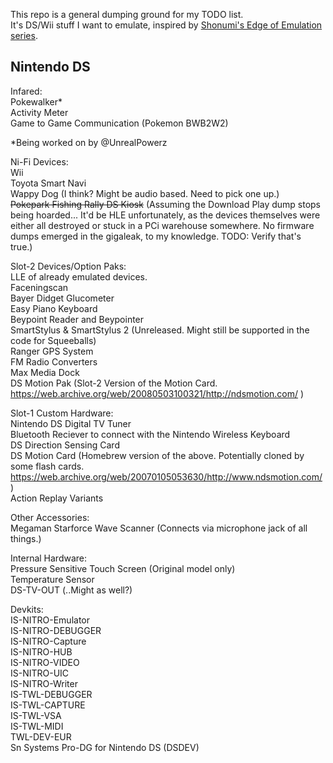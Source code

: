 This repo is a general dumping ground for my TODO list.  
It's DS/Wii stuff I want to emulate, inspired by [Shonumi's Edge of Emulation series](https://shonumi.github.io/articles.html).

## Nintendo DS
Infared:  
Pokewalker*  
Activity Meter  
Game to Game Communication (Pokemon BWB2W2)  

*Being worked on by @UnrealPowerz

Ni-Fi Devices:  
Wii  
Toyota Smart Navi  
Wappy Dog (I think? Might be audio based. Need to pick one up.)  
~~Pokepark Fishing Rally DS Kiosk~~ (Assuming the Download Play dump stops being hoarded... It'd be HLE unfortunately, as the devices themselves were either all destroyed or stuck in a PCi warehouse somewhere. No firmware dumps emerged in the gigaleak, to my knowledge. TODO: Verify that's true.)  

Slot-2 Devices/Option Paks:  
LLE of already emulated devices.  
Faceningscan  
Bayer Didget Glucometer  
Easy Piano Keyboard  
Beypoint Reader and Beypointer  
SmartStylus & SmartStylus 2 (Unreleased. Might still be supported in the code for Squeeballs)  
Ranger GPS System  
FM Radio Converters  
Max Media Dock  
DS Motion Pak (Slot-2 Version of the Motion Card. https://web.archive.org/web/20080503100321/http://ndsmotion.com/ )

Slot-1 Custom Hardware:  
Nintendo DS Digital TV Tuner  
Bluetooth Reciever to connect with the Nintendo Wireless Keyboard  
DS Direction Sensing Card  
DS Motion Card (Homebrew version of the above. Potentially cloned by some flash cards. https://web.archive.org/web/20070105053630/http://www.ndsmotion.com/ )  
Action Replay Variants

Other Accessories:  
Megaman Starforce Wave Scanner (Connects via microphone jack of all things.)  

Internal Hardware:  
Pressure Sensitive Touch Screen (Original model only)  
Temperature Sensor  
DS-TV-OUT  (..Might as well?)

Devkits:  
IS-NITRO-Emulator  
IS-NITRO-DEBUGGER  
IS-NITRO-Capture  
IS-NITRO-HUB  
IS-NITRO-VIDEO  
IS-NITRO-UIC  
IS-NITRO-Writer  
IS-TWL-DEBUGGER  
IS-TWL-CAPTURE  
IS-TWL-VSA  
IS-TWL-MIDI  
TWL-DEV-EUR  
Sn Systems Pro-DG for Nintendo DS (DSDEV)  
